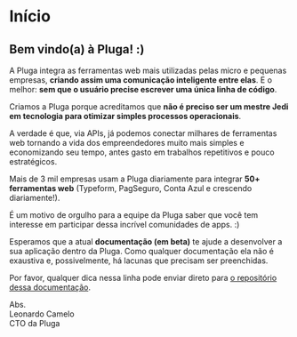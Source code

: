 # Início

## Bem vindo\(a\) à Pluga! :\)

A Pluga integra as ferramentas web mais utilizadas pelas micro e pequenas empresas, **criando assim uma comunicação inteligente entre elas**. E o melhor: **sem que o usuário precise escrever uma única linha de código**.

Criamos a Pluga porque acreditamos que **não é preciso ser um mestre Jedi em tecnologia para otimizar simples processos operacionais**.

A verdade é que, via APIs, já podemos conectar milhares de ferramentas web tornando a vida dos empreendedores muito mais simples e economizando seu tempo, antes gasto em trabalhos repetitivos e pouco estratégicos.

Mais de 3 mil empresas usam a Pluga diariamente para integrar **50+ ferramentas web** \(Typeform, PagSeguro, Conta Azul e crescendo diariamente!\).

É um motivo de orgulho para a equipe da Pluga saber que você tem interesse em participar dessa incrível comunidades de apps. :\)

Esperamos que a atual **documentação \(em beta\)** te ajude a desenvolver a sua aplicação dentro da Pluga. Como qualquer documentação ela não é exaustiva e, possivelmente, há lacunas que precisam ser preenchidas.

Por favor, qualquer dica nessa linha pode enviar direto para [o repositório dessa documentação](https://github.com/PlugaDotCo/pluga-docs/issues).

Abs.  
Leonardo Camelo  
CTO da Pluga

